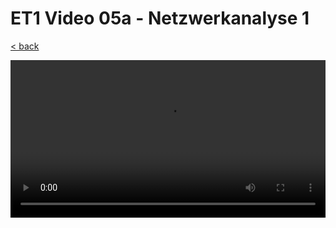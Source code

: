 # ET1 Video 05a - Netzwerkanalyse 1

[< back](./README.md)

<style>
  video {
    width: 100%;
  }
</style>

<video controls controlsList="nodownload">
  <source src="https://storage.googleapis.com/ree-server-videos/ET1_video_05a.mp4" type="video/mp4">
  Your browser does not support the video tag.
</video>
